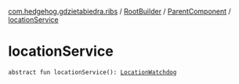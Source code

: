[com.hedgehog.gdzietabiedra.ribs](../../index.md) / [RootBuilder](../index.md) / [ParentComponent](index.md) / [locationService](./location-service.md)

# locationService

`abstract fun locationService(): `[`LocationWatchdog`](../../../com.hedgehog.gdzietabiedra.appservice/-location-watchdog/index.md)
